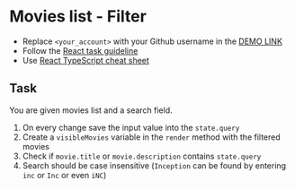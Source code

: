 # Movies list - Filter
- Replace `<your_account>` with your Github username in the
 [DEMO LINK](https://Oleh-Khashchevskyi.github.io/react_movies-list-filter/)
- Follow the [React task guideline](https://github.com/mate-academy/react_task-guideline#react-tasks-guideline)
- Use [React TypeScript cheat sheet](https://mate-academy.github.io/fe-program/js/extra/react-typescript)

## Task
You are given movies list and a search field.
1. On every change save the input value into the `state.query`
2. Create a `visibleMovies` variable in the `render` method with the filtered movies
3. Check if `movie.title` or `movie.description` contains `state.query`
4. Search should be case insensitive (`Inception` can be found by entering `inc` or `Inc` or even `iNC`)
